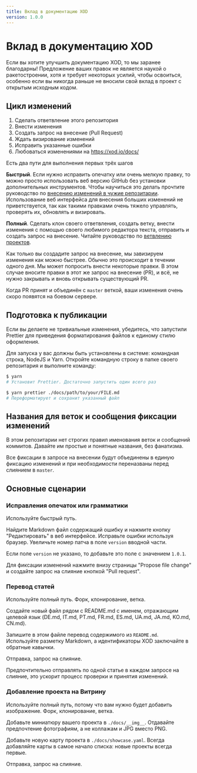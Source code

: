 ```yaml
---
title: Вклад в документацию XOD
version: 1.0.0
---
```


# Вклад в документацию XOD

Если вы хотите улучшить документацию XOD, то мы заранее благодарны! Предложение ваших правок не является наукой о ракетостроении, хотя и требует некоторых усилий, чтобы освоиться, особенно если вы никогда раньше не вносили свой вклад в проект с открытым исходным кодом.

## Цикл изменений

1. Сделать ответвление этого репозитория
2. Внести изменения
3. Создать запрос на внесение (Pull Request)
4. Ждать визирование изменений
5. Исправить указанные ошибки
6. Любоваться изменениями на https://xod.io/docs/

Есть два пути для выполнения первых трёх шагов

**Быстрый**. Если нужно исправить опечатку или очень мелкую правку, то можно просто использовать веб версию GitHub без установки дополнительных инструментов. Чтобы научиться это делать прочтите руководство по [внесению изменений в чужие репозитарии](https://help.github.com/articles/editing-files-in-another-user-s-repository/). Использование веб интерфейса для внесения больших изменений не приветствуется, так как такими правками очень тяжело управлять, проверять их, обновлять и визировать.

**Полный**. Сделать клон своего ответвления, создать ветку, внести изменения с помощью своего любимого редактора текста, отправить и создать запрос на внесение. Читайте руководство по [ветвлению проектов](https://guides.github.com/activities/forking/).

Как только вы создадите запрос на внесение, мы завизируем изменения как можно быстрее. Обычно это происходит в течении одного дня. Мы может попросить внести некоторые правки. В этом случае вносите правки в этот же запрос на внесение (PR), и всё, не нужно закрывать и вновь открывать существующий PR.

Когда PR принят и объединён с `master` веткой, ваши изменения очень скоро появятся на боевом сервере.

## Подготовка к публикации

Если вы делаете не тривиальные изменения, убедитесь, что запустили Prettier для приведения форматирования файлов к единому стилю оформления.

Для запуска у вас должны быть установлены в системе: командная строка, NodeJS и Yarn. Откройте командную строку в папке своего репозитария и выполните команду:

```bash
$ yarn
# Установит Prettier. Достаточно запустить один всего раз

$ yarn prettier ./docs/path/to/your/FILE.md
# Переформатирует и сохранит указанный файл
```

## Названия для веток и сообщения фиксации изменений

В этом репозитарии нет строгих правил именования веток и сообщений коммитов. Давайте им простые и понятные названия, без фанатизма.

Все фиксации в запросе на внесении будут объединены в единую фиксацию изменений и при необходимости переназваны перед слиянием в `master`.

## Основные сценарии

### Исправления опечаток или грамматики

Используйте быстрый путь.

Найдите Markdown файл содержащий ошибку и нажмите кнопку "Редактировать" в веб интерфейсе. Исправьте ошибки используя браузер. Увеличьте номер патча в поле `version` вводной части.

Если поле `version` не указано, то добавьте это поле с значением `1.0.1`.

Для фиксации изменений нажмите внизу страницы "Propose file change" и создайте запрос на слияние кнопкой "Pull request".

### Перевод статей

Используйте полный путь. Форк, клонирование, ветка.

Создайте новый файл рядом с README.md с именем, отражающим целевой язык (DE.md, IT.md, PT.md, FR.md, ES.md, UA.md, JA.md, KO.md, CN.md).

Запишите в этом файле перевод содержимого из `README.md`. Используйте разметку Markdown, а идентификаторы XOD заключайте в обратные кавычки.

Отправка, запрос на слияние.

Предпочтительно отправлять по одной статье в каждом запросе на слияние, это ускорит процесс проверки и принятия изменений.

### Добавление проекта на Витрину

Используйте полный путь, потому что вам нужно будет добавить изображение. Форк, клонирование, ветка.

Добавьте миниатюру вашего проекта в `./docs/__img__`. Отдавайте предпочтение фотографиям, а не коллажам и JPG вместо PNG.

Добавьте новую карту проекта в `./docs/showcase.yaml`. Всегда добавляйте карты в самое начало списка: новые проекты всегда первые.

Отправка, запрос на слияние.
